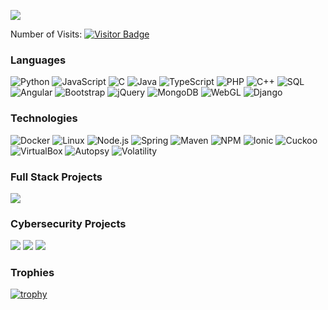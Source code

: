 [![](https://github.com/AvinashSingh786/AvinashSingh786/blob/main/GitHubProfileReadme.gif?raw=true)](https://avinashsingh786.github.io/)

Number of Visits: [![Visitor Badge](https://badges.pufler.dev/visits/AvinashSingh786/AvinashSingh786)](https://badges.pufler.dev)

### Languages

![Python](https://img.shields.io/badge/-Python-000?&logo=Python)
![JavaScript](https://img.shields.io/badge/-JavaScript-000?&logo=JavaScript)
![C](https://img.shields.io/badge/-C-000?&logo=C)
![Java](https://img.shields.io/badge/-Java-000?&logo=Java&logoColor=007396)
![TypeScript](https://img.shields.io/badge/-TypeScript-000?&logo=TypeScript)
![PHP](https://img.shields.io/badge/-PHP-000?&logo=PHP)
![C++](https://img.shields.io/badge/-C++-000?&logo=c%2b%2b&logoColor=00599C)
![SQL](https://img.shields.io/badge/-SQL-000?&logo=MySQL)
![Angular](https://img.shields.io/badge/-Angular-000?&logo=Angular)
![Bootstrap](https://img.shields.io/badge/-Bootstrap-000?&logo=Bootstrap)
![jQuery](https://img.shields.io/badge/-JQuery-000?&logo=JQuery)
![MongoDB](https://img.shields.io/badge/-MongoDB-000?&logo=MongoDB)
![WebGL](https://img.shields.io/badge/-WebGL-000?&logo=WebGL)
![Django](https://img.shields.io/badge/-Django-000?&logo=Django)


### Technologies

![Docker](https://img.shields.io/badge/-Docker-000?&logo=Docker)
![Linux](https://img.shields.io/badge/-Linux-000?&logo=Linux)
![Node.js](https://img.shields.io/badge/-Node.js-000?&logo=node.js)
![Spring](https://img.shields.io/badge/-Spring-000?&logo=Spring)
![Maven](https://img.shields.io/badge/-Maven-000?&logo=Maven)
![NPM](https://img.shields.io/badge/-NPM-000?&logo=NPM)
![Ionic](https://img.shields.io/badge/-Ionic-000?&logo=Ionic)
![Cuckoo](https://img.shields.io/badge/-Cuckoo-000?&logo=Cuckoo)
![VirtualBox](https://img.shields.io/badge/-VirtualBox-000?&logo=VirtualBox)
![Autopsy](https://img.shields.io/badge/-Autopsy-000?&logo=Autopsy)
![Volatility](https://img.shields.io/badge/-Volatility-000?&logo=Volatility)


### Full Stack Projects

[![](https://img.shields.io/badge/-🧬%20Hyperpeform-000)](https://hyperperform.github.io/)
 

### Cybersecurity Projects

[![](https://img.shields.io/badge/-📦%20RegAcquire-000)](https://avinashsingh786.github.io/RegSmart#RegAcquire)
[![](https://img.shields.io/badge/-📦%20RegSmart-000)](https://avinashsingh786.github.io/RegSmart)
[![](https://img.shields.io/badge/-🔍%20Fraud%20Analysis-000)](https://github.com/AvinashSingh786/Fraud-Analysis)
 
 ### Trophies
 [![trophy](https://github-profile-trophy.vercel.app/?username=AvinashSingh786&theme=onedark)](https://github.com/ryo-ma/github-profile-trophy)





<!--
**AvinashSingh786/AvinashSingh786** is a ✨ _special_ ✨ repository because its `README.md` (this file) appears on your GitHub profile.

Here are some ideas to get you started:

- 🔭 I’m currently working on ...
- 🌱 I’m currently learning ...
- 👯 I’m looking to collaborate on ...
- 🤔 I’m looking for help with ...
- 💬 Ask me about ...
- 📫 How to reach me: ...
- 😄 Pronouns: ...
- ⚡ Fun fact: ...
-->
